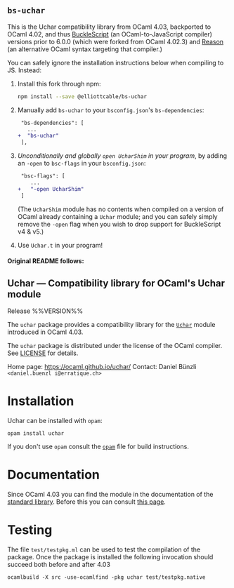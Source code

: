 `bs-uchar`
----------
This is the Uchar compatibility library from OCaml 4.03, backported to
OCaml 4.02, and thus [BuckleScript][] (an OCaml-to-JavaScript compiler)
versions prior to 6.0.0 (which were forked from OCaml 4.02.3) and
[Reason][] (an alternative OCaml syntax targeting that compiler.)

You can safely ignore the installation instructions below when compiling
to JS. Instead:

1. Install this fork through npm:

   ```sh
   npm install --save @elliottcable/bs-uchar
   ```

2. Manually add `bs-uchar` to your `bsconfig.json`'s
   `bs-dependencies`:

   ```diff
    "bs-dependencies": [
      ...
   +  "bs-uchar"
    ],
   ```

3. *Unconditionally and globally `open UcharShim` in your program*, by
   adding an `-open` to `bsc-flags` in your `bsconfig.json`:

   ```diff
    "bsc-flags": [
       ...
   +   "-open UcharShim"
    ]
   ```

   (The `UcharShim` module has no contents when compiled on a version of
   OCaml already containing a `Uchar` module; and you can safely simply
   remove the `-open` flag when you wish to drop support for
   BuckleScript v4 & v5.)

4. Use `Uchar.t` in your program!

   [BuckleScript]: <https://bucklescript.github.io/>
   [Reason]: <https://reasonml.github.io/>


#### Original README follows:

Uchar — Compatibility library for OCaml's Uchar module
-------------------------------------------------------------------------------
Release %%VERSION%%

The `uchar` package provides a compatibility library for the
[`Uchar`][1] module introduced in OCaml 4.03.

The `uchar` package is distributed under the license of the OCaml
compiler. See [LICENSE](LICENSE) for details.

[1]: http://caml.inria.fr/pub/docs/manual-ocaml/libref/Uchar.html

Home page: https://ocaml.github.io/uchar/
Contact: Daniel Bünzli `<daniel.buenzl i@erratique.ch>`


# Installation

Uchar can be installed with `opam`:

    opam install uchar

If you don't use `opam` consult the [`opam`](opam) file for build
instructions.


# Documentation

Since OCaml 4.03 you can find the module in the documentation
of the [standard library][1]. Before this you can consult
[this page](https://ocaml.github.io/uchar/Uchar.html).


# Testing

The file `test/testpkg.ml` can be used to test the compilation of the
package. Once the package is installed the following invocation
should succeed both before and after 4.03

    ocamlbuild -X src -use-ocamlfind -pkg uchar test/testpkg.native
